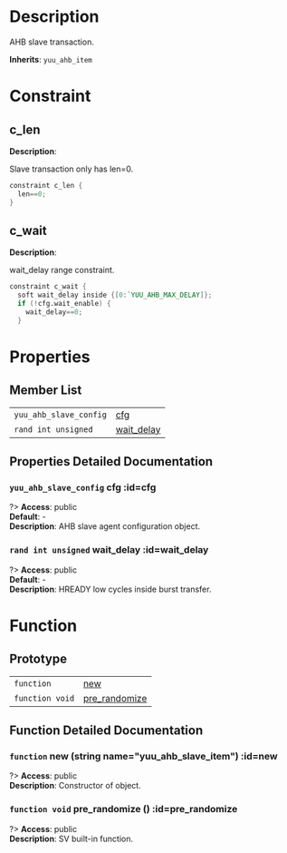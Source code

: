 # Description

AHB slave transaction.  

**Inherits**: ``yuu_ahb_item``

# Constraint

## c_len
**Description**:

Slave transaction only has len=0.  

```verilog
constraint c_len {  
  len==0;  
}  

```

## c_wait
**Description**:

wait_delay range constraint.  

```verilog
constraint c_wait {  
  soft wait_delay inside {[0:`YUU_AHB_MAX_DELAY]};  
  if (!cfg.wait_enable) {  
    wait_delay==0;  
  }  

```
# Properties

## Member List

| | |
| - | - |
| `yuu_ahb_slave_config` | [cfg](#cfg) |
| `rand int unsigned` | [wait_delay](#wait_delay) |

## Properties Detailed Documentation

### `yuu_ahb_slave_config` cfg :id=cfg

?> **Access**: public  
**Default**: -  
**Description**: AHB slave agent configuration object.  


### `rand int unsigned` wait_delay :id=wait_delay

?> **Access**: public  
**Default**: -  
**Description**: HREADY low cycles inside burst transfer.  


# Function

## Prototype

| | |
| - | - |
| `function` | [new](#new) |
| `function void` | [pre_randomize](#pre_randomize) |

## Function Detailed Documentation

### `function` new (string name="yuu_ahb_slave_item") :id=new

?> **Access**: public  
**Description**: Constructor of object.  


### `function void` pre_randomize () :id=pre_randomize

?> **Access**: public  
**Description**: SV built-in function.  


